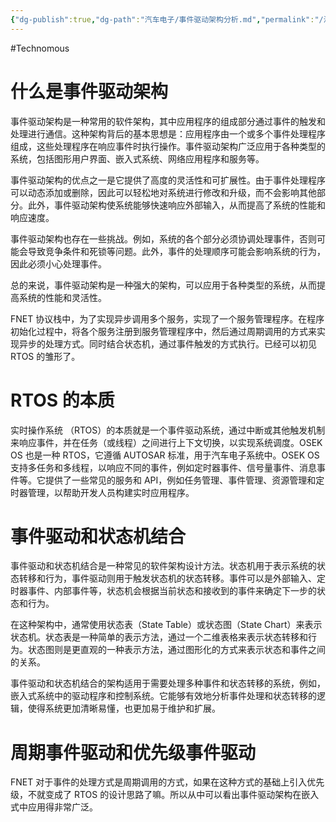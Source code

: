 ```yaml
---
{"dg-publish":true,"dg-path":"汽车电子/事件驱动架构分析.md","permalink":"/汽车电子/事件驱动架构分析/","created":"2023-03-17T14:38:29.000+08:00","updated":"2024-08-31T22:27:50.426+08:00"}
---
```


#Technomous

# 什么是事件驱动架构

事件驱动架构是一种常用的软件架构，其中应用程序的组成部分通过事件的触发和处理进行通信。这种架构背后的基本思想是：应用程序由一个或多个事件处理程序组成，这些处理程序在响应事件时执行操作。事件驱动架构广泛应用于各种类型的系统，包括图形用户界面、嵌入式系统、网络应用程序和服务等。

事件驱动架构的优点之一是它提供了高度的灵活性和可扩展性。由于事件处理程序可以动态添加或删除，因此可以轻松地对系统进行修改和升级，而不会影响其他部分。此外，事件驱动架构使系统能够快速响应外部输入，从而提高了系统的性能和响应速度。

事件驱动架构也存在一些挑战。例如，系统的各个部分必须协调处理事件，否则可能会导致竞争条件和死锁等问题。此外，事件的处理顺序可能会影响系统的行为，因此必须小心处理事件。

总的来说，事件驱动架构是一种强大的架构，可以应用于各种类型的系统，从而提高系统的性能和灵活性。

FNET 协议栈中，为了实现异步调用多个服务，实现了一个服务管理程序。在程序初始化过程中，将各个服务注册到服务管理程序中，然后通过周期调用的方式来实现异步的处理方式。同时结合状态机，通过事件触发的方式执行。已经可以初见 RTOS 的雏形了。

# RTOS 的本质

实时操作系统 （RTOS）的本质就是一个事件驱动系统，通过中断或其他触发机制来响应事件，并在任务（或线程）之间进行上下文切换，以实现系统调度。OSEK OS 也是一种 RTOS，它遵循 AUTOSAR 标准，用于汽车电子系统中。OSEK OS 支持多任务和多线程，以响应不同的事件，例如定时器事件、信号量事件、消息事件等。它提供了一些常见的服务和 API，例如任务管理、事件管理、资源管理和定时器管理，以帮助开发人员构建实时应用程序。

# 事件驱动和状态机结合

事件驱动和状态机结合是一种常见的软件架构设计方法。状态机用于表示系统的状态转移和行为，事件驱动则用于触发状态机的状态转移。事件可以是外部输入、定时器事件、内部事件等，状态机会根据当前状态和接收到的事件来确定下一步的状态和行为。

在这种架构中，通常使用状态表（State Table）或状态图（State Chart）来表示状态机。状态表是一种简单的表示方法，通过一个二维表格来表示状态转移和行为。状态图则是更直观的一种表示方法，通过图形化的方式来表示状态和事件之间的关系。

事件驱动和状态机结合的架构适用于需要处理多种事件和状态转移的系统，例如，嵌入式系统中的驱动程序和控制系统。它能够有效地分析事件处理和状态转移的逻辑，使得系统更加清晰易懂，也更加易于维护和扩展。

# 周期事件驱动和优先级事件驱动

FNET 对于事件的处理方式是周期调用的方式，如果在这种方式的基础上引入优先级，不就变成了 RTOS 的设计思路了嘛。所以从中可以看出事件驱动架构在嵌入式中应用得非常广泛。
